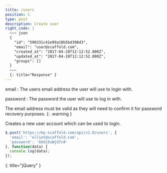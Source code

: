 ```yaml
---
title: /users
position: 1
type: post
description: Create user
right_code: |
  ~~~ json
  {
    "id": "590331c41e99a10b5bd398d3",
    "email": "user@scaffold.com",
    "created_at": "2017-04-28T12:12:52.000Z",
    "updated_at": "2017-04-28T12:12:52.000Z",
    "groups": []
  }
  ~~~
  {: title="Response" }
---
```

email
: The users email address the user will use to login with.

password
: The password the user will use to log in with.

The email address must be valid as they will need to confirm it for password recovery purposes.
{: .warning }

Creates a new user account which can be used to login.

~~~ javascript
$.post('https://my-scaffold.com/api/v1.0/users', {
  'email': 'elliot@scaffold.com',
  'password': '6OdjOuWjU7c#'
}, function(data) {
  console.log(data);
});
~~~
{: title="jQuery" }